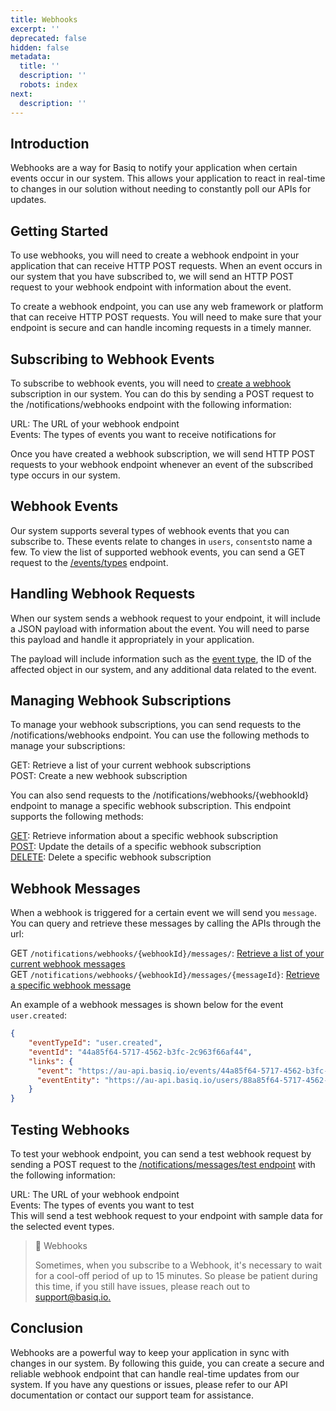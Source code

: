 ```yaml
---
title: Webhooks
excerpt: ''
deprecated: false
hidden: false
metadata:
  title: ''
  description: ''
  robots: index
next:
  description: ''
---
```

## Introduction

Webhooks are a way for Basiq to notify your application when certain events occur in our system. This allows your application to react in real-time to changes in our solution without needing to constantly poll our APIs for updates.

## Getting Started

To use webhooks, you will need to create a webhook endpoint in your application that can receive HTTP POST requests. When an event occurs in our system that you have subscribed to, we will send an HTTP POST request to your webhook endpoint with information about the event.

To create a webhook endpoint, you can use any web framework or platform that can receive HTTP POST requests. You will need to make sure that your endpoint is secure and can handle incoming requests in a timely manner.

## Subscribing to Webhook Events

To subscribe to webhook events, you will need to [create a webhook](https://api.basiq.io/reference/addwebhook) subscription in our system. You can do this by sending a POST request to the /notifications/webhooks endpoint with the following information:

URL: The URL of your webhook endpoint  
Events: The types of events you want to receive notifications for

Once you have created a webhook subscription, we will send HTTP POST requests to your webhook endpoint whenever an event of the subscribed type occurs in our system.

## Webhook Events

Our system supports several types of webhook events that you can subscribe to. These events relate to changes in `users`, `consents`to name a few. To view the list of supported webhook events, you can send a GET request to the [/events/types](https://api.basiq.io/reference/listeventtypes) endpoint.

## Handling Webhook Requests

When our system sends a webhook request to your endpoint, it will include a JSON payload with information about the event. You will need to parse this payload and handle it appropriately in your application.

The payload will include information such as the [event type](https://api.basiq.io/reference/geteventtypebyid), the ID of the affected object in our system, and any additional data related to the event.

## Managing Webhook Subscriptions

To manage your webhook subscriptions, you can send requests to the /notifications/webhooks endpoint. You can use the following methods to manage your subscriptions:

GET: Retrieve a list of your current webhook subscriptions  
POST: Create a new webhook subscription

You can also send requests to the /notifications/webhooks/{webhookId} endpoint to manage a specific webhook subscription. This endpoint supports the following methods:

[GET](https://api.basiq.io/reference/listappwebhooks): Retrieve information about a specific webhook subscription  
[POST](https://api.basiq.io/reference/updatewebhook): Update the details of a specific webhook subscription  
[DELETE](https://api.basiq.io/reference/deletewebhook): Delete a specific webhook subscription

## Webhook Messages

When a webhook is triggered for a certain event we will send you `message`. You can query and retrieve these messages by calling the APIs through the url: 

GET `/notifications/webhooks/{webhookId}/messages/`: [Retrieve a list of your current webhook messages](https://api.basiq.io/reference/listmessages)  
GET `/notifications/webhooks/{webhookId}/messages/{messageId}`: [Retrieve a specific webhook message](https://api.basiq.io/reference/getwebhookmessage)

An example of a webhook messages is shown below for the event `user.created`:

```json User created webhook message
{
    "eventTypeId": "user.created",
    "eventId": "44a85f64-5717-4562-b3fc-2c963f66af44",
    "links": {
      "event": "https://au-api.basiq.io/events/44a85f64-5717-4562-b3fc-2c963f66af44",
      "eventEntity": "https://au-api.basiq.io/users/88a85f64-5717-4562-b3fc-2c963f66af88"
    }
}
```

## Testing Webhooks

To test your webhook endpoint, you can send a test webhook request by sending a POST request to the [/notifications/messages/test endpoint](https://api.basiq.io/reference/testmessage) with the following information:

URL: The URL of your webhook endpoint  
Events: The types of events you want to test  
This will send a test webhook request to your endpoint with sample data for the selected event types.

> 📘 Webhooks
> 
> Sometimes, when you subscribe to a Webhook, it's necessary to wait for a cool-off period of up to 15 minutes. So please be patient during this time, if you still have issues, please reach out to [support@basiq.io.](mailto:support@basiq.io)

## Conclusion

Webhooks are a powerful way to keep your application in sync with changes in our system. By following this guide, you can create a secure and reliable webhook endpoint that can handle real-time updates from our system. If you have any questions or issues, please refer to our API documentation or contact our support team for assistance.